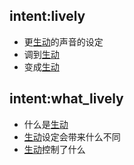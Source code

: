 ## intent:lively
- 更[生动](feature)的声音的设定
- 调到[生动](feature)
- 变成[生动](feature)

## intent:what_lively
- 什么是[生动](feature)
- [生动](feature)设定会带来什么不同
- [生动](feature)控制了什么